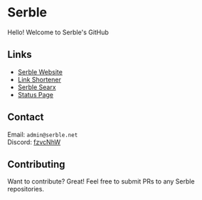 # Serble

Hello! Welcome to Serble's GitHub

## Links
- [Serble Website](https://serble.net)
- [Link Shortener](https://link.serble.net)
- [Serble Searx](https://search.serble.net)
- [Status Page](https://status.serble.net)

## Contact
Email: `admin@serble.net`  
Discord: [fzvcNhW](https://discord.com/invite/fzvcNhW)  

## Contributing
Want to contribute? Great! Feel free to submit PRs to any Serble repositories.

